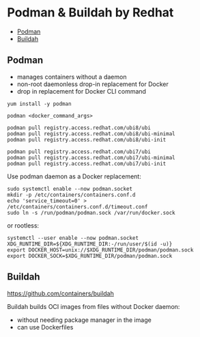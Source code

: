 # Podman & Buildah by Redhat

<!-- INDEX_START -->

- [Podman](#podman)
- [Buildah](#buildah)

<!-- INDEX_END -->

## Podman

- manages containers without a daemon
- non-root daemonless drop-in replacement for Docker
- drop in replacement for Docker CLI command

```shell
yum install -y podman
```

```shell
podman <docker_command_args>
```

```shell
podman pull registry.access.redhat.com/ubi8/ubi
podman pull registry.access.redhat.com/ubi8/ubi-minimal
podman pull registry.access.redhat.com/ubi8/ubi-init
```

```shell
podman pull registry.access.redhat.com/ubi7/ubi
podman pull registry.access.redhat.com/ubi7/ubi-minimal
podman pull registry.access.redhat.com/ubi7/ubi-init
```

Use podman daemon as a Docker replacement:

```shell
sudo systemctl enable --now podman.socket
mkdir -p /etc/containers/containers.conf.d
echo 'service_timeout=0' > /etc/containers/containers.conf.d/timeout.conf
sudo ln -s /run/podman/podman.sock /var/run/docker.sock
```

or rootless:

```shell
systemctl --user enable --now podman.socket
XDG_RUNTIME_DIR=${XDG_RUNTIME_DIR:-/run/user/$(id -u)}
export DOCKER_HOST=unix://$XDG_RUNTIME_DIR/podman/podman.sock
export DOCKER_SOCK=$XDG_RUNTIME_DIR/podman/podman.sock
```

## Buildah

https://github.com/containers/buildah

Buildah builds OCI images from files without Docker daemon:

- without needing package manager in the image
- can use Dockerfiles
